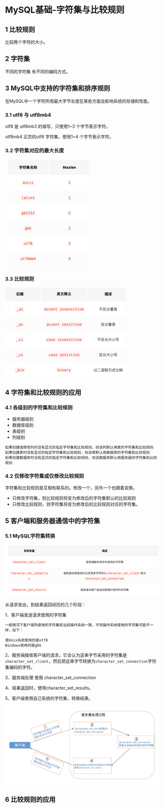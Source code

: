 # MySQL基础-字符集与比较规则

## 1 比较规则

比较两个字符的大小。



## 2 字符集

不同的字符集 有不同的编码方式。



## 3 MySQL中支持的字符集和排序规则

在MySQL中一个字符所用最大字节长度在某些方面会影响系统的存储和性能。

### 3.1 utf8 与 utf8mb4

utf8 是 utf8mb3 的缩写，只使用1~3 个字节表示字符。

utf8mb4 正宗的utf8 字符集，使用1~4 个字节表示字符。

### 3.2 字符集对应的最大长度

![](../.gitbook/assets/image%20%28136%29.png)

### 3.3 比较规则

![](../.gitbook/assets/image%20%28137%29.png)

## 4 字符集和比较规则的应用

### 4.1 各级别的字符集和比较规则

* 服务器级别
* 数据库级别
* 表级别
* 列级别

```text
如果创建或修改列时没有显式的指定字符集和比较规则，则该列默认用表的字符集和比较规则
如果创建表时没有显式的指定字符集和比较规则，则该表默认用数据库的字符集和比较规则
如果创建数据库时没有显式的指定字符集和比较规则，则该数据库默认用服务器的字符集和比较规则
```



### 4.2  仅修改字符集或仅修改比较规则

字符集和比较规则是互相有联系的。修改一个，另外一个也跟着变换。

* 只修改字符集，则比较规则将变为修改后的字符集默认的比较规则
* 只修改比较规则，则字符集将变为修改后的比较规则对应的字符集。

## 5 客户端和服务器通信中的字符集

### 5.1 MySQL字符集转换

![](../.gitbook/assets/image%20%28138%29.png)

从请求发出，到结果返回经历的几个阶段：

1、客户端发送请求使用的字符集

```text
一般情况下客户端所使用的字符集和当前操作系统一致，不同操作系统使用的字符集可能不一样，如下：

类Unix系统使用的是utf8
Windows使用的是gbk
```

2、服务端接收客户端的请求，它会认为这串字节采用的字符集是`character_set_client`，然后把这串字节转换为`character_set_connection`字符集编码的字符。

3、服务端处理 使用 character\_set\_connection 

4、结果返回时，使用character\_set\_results。

5、客户端使用自己系统的字符集，转换结果。

![](../.gitbook/assets/image%20%28134%29.png)

## 6 比较规则的应用

